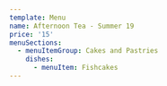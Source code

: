 ```yaml
---
template: Menu
name: Afternoon Tea - Summer 19
price: '15'
menuSections:
  - menuItemGroup: Cakes and Pastries
    dishes:
      - menuItem: Fishcakes
---
```

